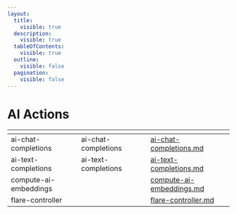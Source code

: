 ```yaml
---
layout:
  title:
    visible: true
  description:
    visible: true
  tableOfContents:
    visible: true
  outline:
    visible: false
  pagination:
    visible: false
---
```


# AI Actions

<table data-view="cards"><thead><tr><th></th><th data-hidden></th><th data-hidden></th><th data-hidden data-card-target data-type="content-ref"></th></tr></thead><tbody><tr><td>ai-chat-completions</td><td>ai-chat-completions</td><td></td><td><a href="ai-chat-completions.md">ai-chat-completions.md</a></td></tr><tr><td>ai-text-completions</td><td>ai-text-completions</td><td></td><td><a href="ai-text-completions.md">ai-text-completions.md</a></td></tr><tr><td>compute-ai-embeddings</td><td></td><td></td><td><a href="compute-ai-embeddings.md">compute-ai-embeddings.md</a></td></tr>
<tr><td>flare-controller</td><td></td><td></td><td><a href="flare-controller.md">flare-controller.md</a></td></tr></tbody></table>

